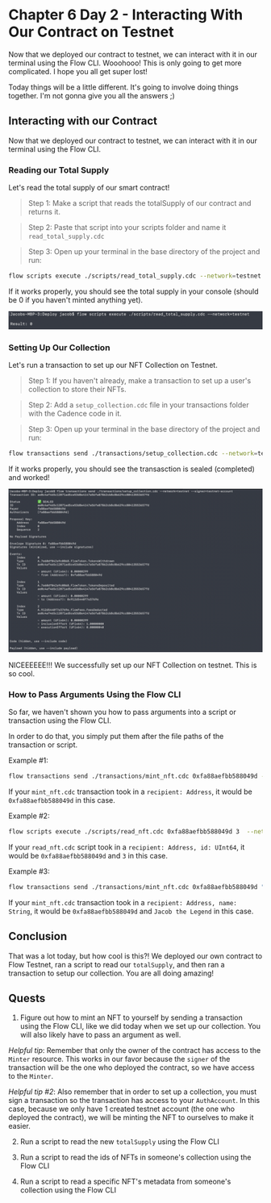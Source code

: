 # Chapter 6 Day 2 - Interacting With Our Contract on Testnet

Now that we deployed our contract to testnet, we can interact with it in our terminal using the Flow CLI. Wooohooo! This is only going to get more complicated. I hope you all get super lost!

Today things will be a little different. It's going to involve doing things together. I'm not gonna give you all the answers ;)

## Interacting with our Contract

Now that we deployed our contract to testnet, we can interact with it in our terminal using the Flow CLI.

### Reading our Total Supply

Let's read the total supply of our smart contract!

> Step 1: Make a script that reads the totalSupply of our contract and returns it.

> Step 2: Paste that script into your scripts folder and name it `read_total_supply.cdc`

> Step 3: Open up your terminal in the base directory of the project and run:

```bash
flow scripts execute ./scripts/read_total_supply.cdc --network=testnet
```

If it works properly, you should see the total supply in your console (should be 0 if you haven't minted anything yet).

<img src="../images/read-total-supply.png" alt="read the total supply" />

### Setting Up Our Collection

Let's run a transaction to set up our NFT Collection on Testnet.

> Step 1: If you haven't already, make a transaction to set up a user's collection to store their NFTs.

> Step 2: Add a `setup_collection.cdc` file in your transactions folder with the Cadence code in it.

> Step 3: Open up your terminal in the base directory of the project and run:

```bash
flow transactions send ./transactions/setup_collection.cdc --network=testnet --signer=testnet-account
```

If it works properly, you should see the transasction is sealed (completed) and worked!

<img src="../images/setup-collection.png" alt="setup collection transaction" />

NICEEEEEE!!! We successfully set up our NFT Collection on testnet. This is so cool.

### How to Pass Arguments Using the Flow CLI

So far, we haven't shown you how to pass arguments into a script or transaction using the Flow CLI.

In order to do that, you simply put them after the file paths of the transaction or script.

Example #1:

```bash
flow transactions send ./transactions/mint_nft.cdc 0xfa88aefbb588049d --network=testnet --signer=testnet-account
```

If your `mint_nft.cdc` transaction took in a `recipient: Address`, it would be `0xfa88aefbb588049d` in this case.

Example #2:

```bash
flow scripts execute ./scripts/read_nft.cdc 0xfa88aefbb588049d 3  --network=testnet
```

If your `read_nft.cdc` script took in a `recipient: Address, id: UInt64`, it would be `0xfa88aefbb588049d` and `3` in this case.

Example #3:

```bash
flow transactions send ./transactions/mint_nft.cdc 0xfa88aefbb588049d "Jacob the Legend" --network=testnet --signer=testnet-account
```

If your `mint_nft.cdc` transaction took in a `recipient: Address, name: String`, it would be `0xfa88aefbb588049d` and `Jacob the Legend` in this case.

## Conclusion

That was a lot today, but how cool is this?! We deployed our own contract to Flow Testnet, ran a script to read our `totalSupply`, and then ran a transaction to setup our collection. You are all doing amazing!

## Quests

1. Figure out how to mint an NFT to yourself by sending a transaction using the Flow CLI, like we did today when we set up our collection. You will also likely have to pass an argument as well.

*Helpful tip*: Remember that only the owner of the contract has access to the `Minter` resource. This works in our favor because the `signer` of the transaction will be the one who deployed the contract, so we have access to the `Minter`.

*Helpful tip #2*: Also remember that in order to set up a collection, you must sign a transaction so the transaction has access to your `AuthAccount`. In this case, because we only have 1 created testnet account (the one who deployed the contract), we will be minting the NFT to ourselves to make it easier.

2. Run a script to read the new `totalSupply` using the Flow CLI

3. Run a script to read the ids of NFTs in someone's collection using the Flow CLI

4. Run a script to read a specific NFT's metadata from someone's collection using the Flow CLI